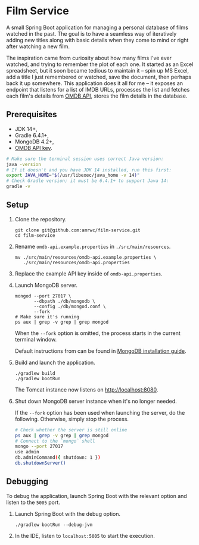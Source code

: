 # Film Service

A small Spring Boot application for managing a personal database of films
watched in the past. The goal is to have a seamless way of iteratively adding
new titles along with basic details when they come to mind or right after
watching a new film.

The inspiration came from curiosity about how many films I've ever watched, and
trying to remember the plot of each one. It started as an Excel spreadsheet, but
it soon became tedious to maintain it – spin up MS Excel, add a title I just
remembered or watched, save the document, then perhaps back it up somewhere.
This application does it all for me – it exposes an endpoint that listens for a
list of IMDB URLs, processes the list and fetches each film's details from
[OMDB API][omdb], stores the film details in the database.

## Prerequisites

- JDK 14+,
- Gradle 6.4.1+,
- MongoDB 4.2+,
- [OMDB API key][omdb-api-key].

```bash
# Make sure the terminal session uses correct Java version:
java -version
# If it doesn't and you have JDK 14 installed, run this first:
export JAVA_HOME="$(/usr/libexec/java_home -v 14)"
# Check Gradle version; it must be 6.4.1+ to support Java 14:
gradle -v
```

## Setup

1. Clone the repository.

   ```console
   git clone git@github.com:amrwc/film-service.git
   cd film-service
   ```

1. Rename `omdb-api.example.properties` in `./src/main/resources`.

   ```console
   mv ./src/main/resources/omdb-api.example.properties \
      ./src/main/resources/omdb-api.properties
   ```

1. Replace the example API key inside of `omdb-api.properties`.

1. Launch MongoDB server.

   ```console
   mongod --port 27017 \
          --dbpath ./db/mongodb \
          --config ./db/mongod.conf \
          --fork
   # Make sure it's running
   ps aux | grep -v grep | grep mongod
   ```

   When the `--fork` option is omitted, the process starts in the current
   terminal window.

   Default instructions from can be found in
   [MongoDB installation guide][mongodb-installation-guide].

1. Build and launch the application.

   ```console
   ./gradlew build
   ./gradlew bootRun
   ```

   The Tomcat instance now listens on <http://localhost:8080>.

1. Shut down MongoDB server instance when it's no longer needed.

   If the `--fork` option has been used when launching the server, do the
   following. Otherwise, simply stop the process.

   ```bash
   # Check whether the server is still online
   ps aux | grep -v grep | grep mongod
   # Connect to the `mongo` shell
   mongo --port 27017
   use admin
   db.adminCommand({ shutdown: 1 })
   db.shutdownServer()
   ```

## Debugging

To debug the application, launch Spring Boot with the relevant option and listen
to the `5005` port.

1. Launch Spring Boot with the debug option.

    ```console
    ./gradlew bootRun --debug-jvm
    ```

1. In the IDE, listen to `localhost:5005` to start the execution.

[omdb]: https://www.omdbapi.com
[omdb-api-key]: https://www.omdbapi.com/apikey.aspx
[mongodb-installation-guide]: https://docs.mongodb.com/manual/tutorial/install-mongodb-on-os-x
